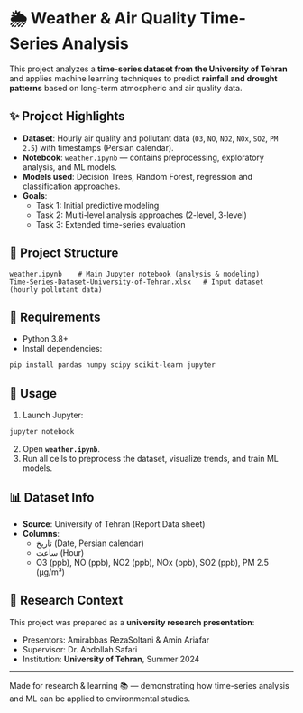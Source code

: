 # 🌦️ Weather & Air Quality Time-Series Analysis

This project analyzes a **time-series dataset from the University of Tehran** and applies machine learning techniques to predict **rainfall and drought patterns** based on long-term atmospheric and air quality data.

## ✨ Project Highlights
- **Dataset**: Hourly air quality and pollutant data (`O3`, `NO`, `NO2`, `NOx`, `SO2`, `PM 2.5`) with timestamps (Persian calendar).  
- **Notebook**: `weather.ipynb` — contains preprocessing, exploratory analysis, and ML models.  
- **Models used**: Decision Trees, Random Forest, regression and classification approaches.  
- **Goals**:  
  - Task 1: Initial predictive modeling  
  - Task 2: Multi-level analysis approaches (2-level, 3-level)  
  - Task 3: Extended time-series evaluation  

## 🧱 Project Structure
```
weather.ipynb    # Main Jupyter notebook (analysis & modeling)
Time-Series-Dataset-University-of-Tehran.xlsx   # Input dataset (hourly pollutant data)
```

## 🔧 Requirements
- Python 3.8+
- Install dependencies:
```bash
pip install pandas numpy scipy scikit-learn jupyter
```

## 🚀 Usage
1. Launch Jupyter:
```bash
jupyter notebook
```
2. Open **`weather.ipynb`**.  
3. Run all cells to preprocess the dataset, visualize trends, and train ML models.  

## 📊 Dataset Info
- **Source**: University of Tehran (Report Data sheet)  
- **Columns**:  
  - تاریخ (Date, Persian calendar)  
  - ساعت (Hour)  
  - O3 (ppb), NO (ppb), NO2 (ppb), NOx (ppb), SO2 (ppb), PM 2.5 (µg/m³)

## 🎯 Research Context
This project was prepared as a **university research presentation**:  
- Presentors: Amirabbas RezaSoltani & Amin Ariafar  
- Supervisor: Dr. Abdollah Safari  
- Institution: **University of Tehran**, Summer 2024

---

Made for research & learning 📚 — demonstrating how time-series analysis and ML can be applied to environmental studies.
